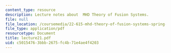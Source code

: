 ```yaml
---
content_type: resource
description: Lecture notes about  MHD Theory of Fusion Systems.
file: null
file_location: /coursemedia/22-615-mhd-theory-of-fusion-systems-spring-2007/c50154763bbb2675fc4b71e4ae4f4203_lecture21.pdf
file_type: application/pdf
resourcetype: Document
title: lecture21.pdf
uid: c5015476-3bbb-2675-fc4b-71e4ae4f4203
---
```

